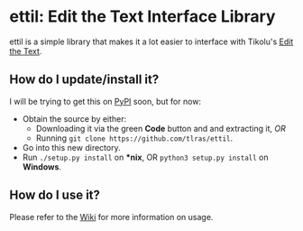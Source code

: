 # ettil: Edit the Text Interface Library
ettil is a simple library that makes it a lot easier to interface with Tikolu's [Edit the Text](https://tikolu.net/edit/).

## How do I update/install it?
I will be trying to get this on [PyPI](https://pypi.org/]) soon, but for now:
- Obtain the source by either:
  - Downloading it via the green **Code** button and and extracting it, *OR*
  - Running `git clone https://github.com/tlras/ettil`.
- Go into this new directory.
- Run `./setup.py install` on **\*nix**, OR `python3 setup.py install` on **Windows**.

## How do I use it?
Please refer to the [Wiki](https://github.com/tlras/ettil/wiki) for more information on usage.
